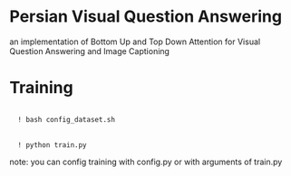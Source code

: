 # Persian Visual Question Answering

an implementation of Bottom Up and Top Down Attention for Visual Question Answering and Image Captioning


# Training

<code>
  ! bash config_dataset.sh
</code>
<br>
<code>
  ! python train.py
</code>

note: you can config training with config.py or with arguments of train.py
